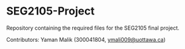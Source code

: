 # SEG2105-Project
Repository containing the required files for the SEG2105 final project.

Contributors:
Yaman Malik (300041804, ymali009@uottawa.ca)
